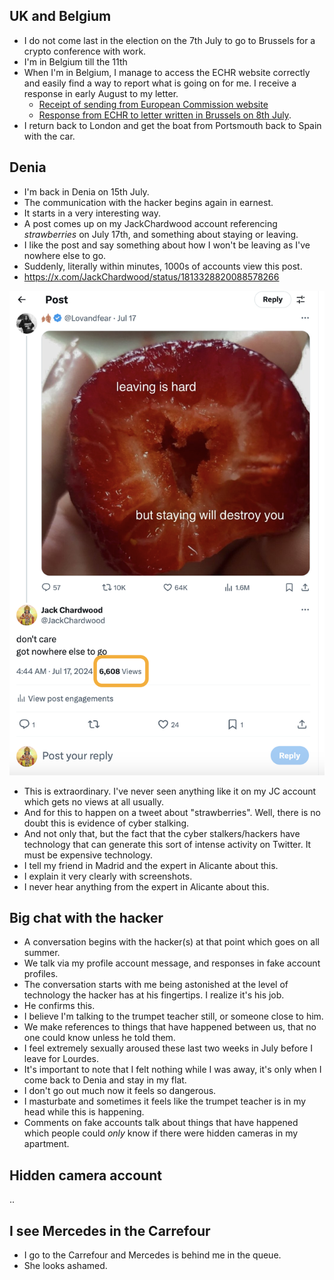 ## UK and Belgium

- I do not come last in the election on the 7th July to go to Brussels for a crypto conference with work.
- I'm in Belgium till the 11th
- When I'm in Belgium, I manage to access the ECHR website correctly and easily find a way to report what is going on for me. I receive a response in early August to my letter.
    - [Receipt of sending from European Commission website](../../content/documents/evidence/eu-complaint.png)
    - [Response from ECHR to letter written in Brussels on 8th July](../../content/documents/evidence/ARES%202024_5484609.pdf).
- I return back to London and get the boat from Portsmouth back to Spain with the car.

## Denia

- I'm back in Denia on 15th July. 
- The communication with the hacker begins again in earnest.
- It starts in a very interesting way.
- A post comes up on my JackChardwood account referencing *strawberries* on July 17th, and something about staying or leaving.
- I like the post and say something about how I won't be leaving as I've nowhere else to go.
- Suddenly, literally within minutes, 1000s of accounts view this post.
- https://x.com/JackChardwood/status/1813328820088578266

![gotcha](../../content/images/gotcha.png)

- This is extraordinary. I've never seen anything like it on my JC account which gets no views at all usually.
- And for this to happen on a tweet about "strawberries". Well, there is no doubt this is evidence of cyber stalking.
- And not only that, but the fact that the cyber stalkers/hackers have technology that can generate this sort of intense activity on Twitter. It must be expensive technology.
- I tell my friend in Madrid and the expert in Alicante about this.
- I explain it very clearly with screenshots.
- I never hear anything from the expert in Alicante about this.

## Big chat with the hacker

- A conversation begins with the hacker(s) at that point which goes on all summer.
- We talk via my profile account message, and responses in fake account profiles.
- The conversation starts with me being astonished at the level of technology the hacker has at his fingertips. I realize it's his job.
- He confirms this.
- I believe I'm talking to the trumpet teacher still, or someone close to him.
- We make references to things that have happened between us, that no one could know unless he told them.
- I feel extremely sexually aroused these last two weeks in July before I leave for Lourdes.
- It's important to note that I felt nothing while I was away, it's only when I come back to Denia and stay in my flat. 
- I don't go out much now it feels so dangerous.
- I masturbate and sometimes it feels like the trumpet teacher is in my head while this is happening. 
- Comments on fake accounts talk about things that have happened which people could *only* know if there were hidden cameras in my apartment.

## Hidden camera account

..

## I see Mercedes in the Carrefour

- I go to the Carrefour and Mercedes is behind me in the queue.
- She looks ashamed.
